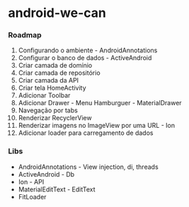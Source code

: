 android-we-can
=======

### Roadmap

1. Configurando o ambiente - AndroidAnnotations
2. Configurar o banco de dados - ActiveAndroid
3. Criar camada de domínio
4. Criar camada de repositório
5. Criar camada da API
6. Criar tela HomeActivity
7. Adicionar Toolbar
8. Adicionar Drawer - Menu Hamburguer - MaterialDrawer
9. Navegação por tabs 
10. Renderizar RecyclerView
11. Renderizar imagens no ImageView por uma URL - Ion
12. Adicionar loader para carregamento de dados

### Libs

- AndroidAnnotations - View injection, di, threads
- ActiveAndroid - Db
- Ion - API
- MaterialEditText - EditText
- FitLoader
